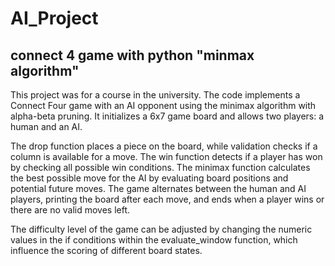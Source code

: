 # AI_Project
## connect 4 game with python  "minmax algorithm"


This project was for a course in the university. The code implements a Connect Four game with an AI opponent using the minimax algorithm with alpha-beta pruning. It initializes a 6x7 game board and allows two players: a human and an AI.

The drop function places a piece on the board, while validation checks if a column is available for a move. The win function detects if a player has won by checking all possible win conditions. The minimax function calculates the best possible move for the AI by evaluating board positions and potential future moves. The game alternates between the human and AI players, printing the board after each move, and ends when a player wins or there are no valid moves left.

The difficulty level of the game can be adjusted by changing the numeric values in the if conditions within the evaluate_window function, which influence the scoring of different board states.
